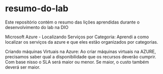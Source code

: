 # resumo-do-lab
Este repositório contém o resumo das lições aprendidas durante o desenvolvimento do lab na DIO

Microsoft Azure - Localizando Serviços por Categoria:
Aprendi a como localizar os serviços da azure e que eles estão organizados por categorias.

Criando máquinas Virtuais na Azure:
Ao criar máquinas virtuais na AZURE, precisamos saber qual a disponibilidade que os recursos deverão cumprir. Com base nisso o SLA será maior ou menor. Se maior, o custo também deverá ser maior.
